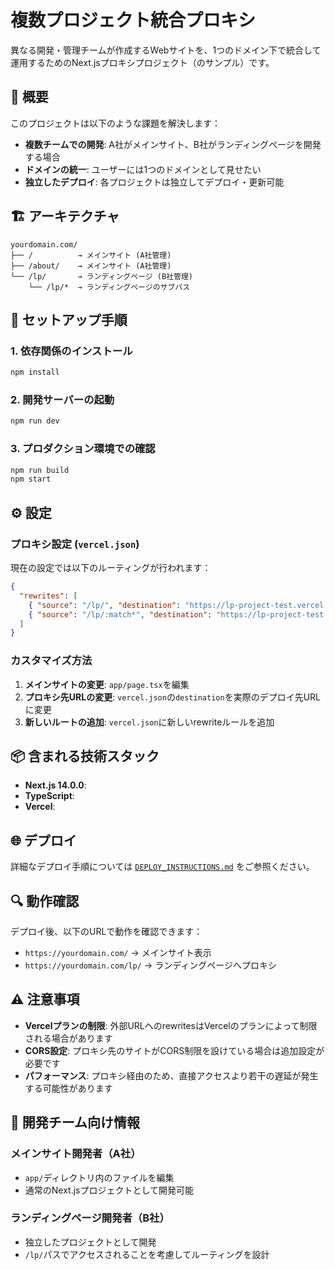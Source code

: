 # 複数プロジェクト統合プロキシ

異なる開発・管理チームが作成するWebサイトを、1つのドメイン下で統合して運用するためのNext.jsプロキシプロジェクト（のサンプル）です。

## 📖 概要

このプロジェクトは以下のような課題を解決します：

- **複数チームでの開発**: A社がメインサイト、B社がランディングページを開発する場合
- **ドメインの統一**: ユーザーには1つのドメインとして見せたい
- **独立したデプロイ**: 各プロジェクトは独立してデプロイ・更新可能

## 🏗️ アーキテクチャ

```
yourdomain.com/
├── /          → メインサイト (A社管理)
├── /about/    → メインサイト (A社管理)
└── /lp/       → ランディングページ (B社管理)
    └── /lp/*  → ランディングページのサブパス
```

## 🚀 セットアップ手順

### 1. 依存関係のインストール

```bash
npm install
```

### 2. 開発サーバーの起動

```bash
npm run dev
```

### 3. プロダクション環境での確認

```bash
npm run build
npm start
```

## ⚙️ 設定

### プロキシ設定 (`vercel.json`)

現在の設定では以下のルーティングが行われます：

```json
{
  "rewrites": [
    { "source": "/lp/", "destination": "https://lp-project-test.vercel.app/" },
    { "source": "/lp/:match*", "destination": "https://lp-project-test.vercel.app/:match*" }
  ]
}
```

### カスタマイズ方法

1. **メインサイトの変更**: `app/page.tsx`を編集
2. **プロキシ先URLの変更**: `vercel.json`の`destination`を実際のデプロイ先URLに変更
3. **新しいルートの追加**: `vercel.json`に新しいrewriteルールを追加

## 📦 含まれる技術スタック

- **Next.js 14.0.0**:
- **TypeScript**:
- **Vercel**:

## 🌐 デプロイ

詳細なデプロイ手順については [`DEPLOY_INSTRUCTIONS.md`](./DEPLOY_INSTRUCTIONS.md) をご参照ください。

## 🔍 動作確認

デプロイ後、以下のURLで動作を確認できます：

- `https://yourdomain.com/` → メインサイト表示
- `https://yourdomain.com/lp/` → ランディングページへプロキシ

## ⚠️ 注意事項

- **Vercelプランの制限**: 外部URLへのrewritesはVercelのプランによって制限される場合があります
- **CORS設定**: プロキシ先のサイトがCORS制限を設けている場合は追加設定が必要です
- **パフォーマンス**: プロキシ経由のため、直接アクセスより若干の遅延が発生する可能性があります

## 🤝 開発チーム向け情報

### メインサイト開発者（A社）
- `app/`ディレクトリ内のファイルを編集
- 通常のNext.jsプロジェクトとして開発可能

### ランディングページ開発者（B社）
- 独立したプロジェクトとして開発
- `/lp/`パスでアクセスされることを考慮してルーティングを設計

